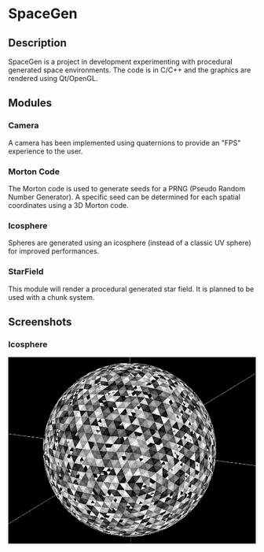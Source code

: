 SpaceGen
========

Description
-------------

SpaceGen is a project in development experimenting with procedural generated space environments.
The code is in C/C++ and the graphics are rendered using Qt/OpenGL.

Modules
-------------
### Camera
A camera has been implemented using quaternions to provide an "FPS" experience to the user.

### Morton Code
The Morton code is used to generate seeds for a PRNG (Pseudo Random Number Generator). 
A specific seed can be determined for each spatial coordinates using a 3D Morton code.

### Icosphere
Spheres are generated using an icosphere (instead of a classic UV sphere) for improved performances.

### StarField
This module will render a procedural generated star field. It is planned to be used with a chunk system.

Screenshots
-------------

### Icosphere




![Icosphere image](/snapshots/icosphere.png "Icosphere")
